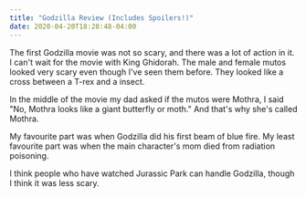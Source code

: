 ```yaml
---
title: "Godzilla Review (Includes Spoilers!)"
date: 2020-04-20T18:28:48-04:00
---
```


The first Godzilla movie was not so scary, and there was a lot of action in it. I can't wait for the movie with King Ghidorah. The male and female mutos looked very scary even though I've seen them before. They looked like a cross between a T-rex and a insect.

In the middle of the movie my dad asked if the mutos were Mothra, I said "No, Mothra looks like a giant butterfly or moth." And that's why she's called Mothra.

My favourite part was when Godzilla did his first beam of blue fire.  My least favourite part was when the main character's mom died from radiation poisoning.

I think people who have watched Jurassic Park can handle Godzilla, though I think it was less scary.

